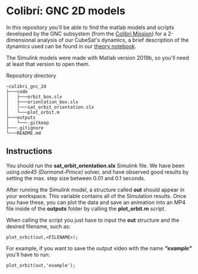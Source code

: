 # Colibrí: GNC 2D models

In this repository you'll be able to find the matlab models and scripts developed by the GNC subsystem (from the [Colibrí Mission](https://www.colibrimission.com/)) for a 2-dimensional analysis of our CubeSat's dynamics, a brief description of the dynamics used can be found in our [theory notebook](Theory.ipynb).

The Simulink models were made with Matlab version 2019b, so you'll need at least that version to open them.

Repository directory

    ~colibri_gnc_2d
    ├───code
    │   ├───orbit_box.slx
    │   ├───orientation_box.slx
    │   │───sat_orbit_orientation.slx
    │   └───plot_orbit.m
    ├───outputs
    │   └───.gitkeep
    ├───.gitignore
    └───README.md

## Instructions

You should run the **sat_orbit_orientation.slx** Simulink file. We have been using *ode45 (Dormand-Prince)* solver, and have observed good results by setting the max. step size between 0.01 and 0.1 seconds.

After running the Simulink model, a structure called **out** should appear in your workspace. This variable contains all of the Simulation results. Once you have these, you can plot the data and save an animation into an MP4 file inside of the **outputs** folder by calling the **plot_orbit.m** script.

When calling the script you just have to input the **out** structure and the desired filename, such as:

    plot_orbit(out,<FILENAME>);

For example, if you want to save the output video with the name ***"example"*** you'll have to run:

    plot_orbit(out,'example');

